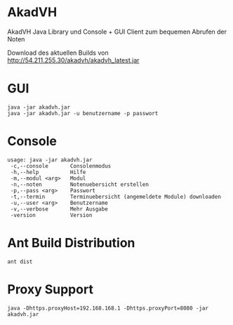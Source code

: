 AkadVH
======

AkadVH Java Library und Console + GUI Client zum bequemen Abrufen der Noten

Download des aktuellen Builds von http://54.211.255.30/akadvh/akadvh_latest.jar

GUI
==

```
java -jar akadvh.jar
java -jar akadvh.jar -u benutzername -p passwort
```

Console
=======

```
usage: java -jar akadvh.jar
 -c,--console       Consolenmodus
 -h,--help          Hilfe
 -m,--modul <arg>   Modul
 -n,--noten         Notenuebersicht erstellen
 -p,--pass <arg>    Passwort
 -t,--termin        Terminuebersicht (angemeldete Module) downloaden
 -u,--user <arg>    Benutzername
 -v,--verbose       Mehr Ausgabe
 -version           Version

```

Ant Build Distribution
======================

```
ant dist
```

Proxy Support
=============
```
java -Dhttps.proxyHost=192.168.168.1 -Dhttps.proxyPort=8080 -jar akadvh.jar
```



